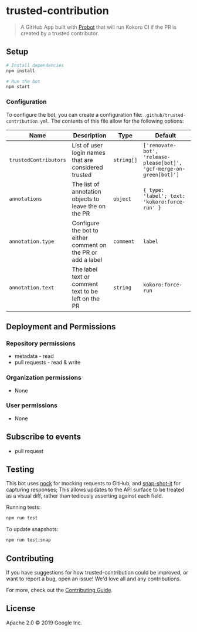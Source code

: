 # trusted-contribution

> A GitHub App built with [Probot](https://github.com/probot/probot) that will run Kokoro CI if the PR is created by a trusted contributor.

## Setup

```sh
# Install dependencies
npm install

# Run the bot
npm start
```

### Configuration

To configure the bot, you can create a configuration file:
`.github/trusted-contribution.yml`. The contents of this file allow for the following
options:

| Name | Description | Type | Default |
|----- | ----------- | ---- | ------- |
| `trustedContributors` | List of user login names that are considered trusted  | `string[]` | `['renovate-bot', 'release-please[bot]', 'gcf-merge-on-green[bot]']` |
| `annotations` | The list of annotation objects to leave the on the PR | `object` | `{ type: 'label'; text: 'kokoro:force-run' }` |
| `annotation.type` | Configure the bot to either comment on the PR or add a label | `comment`|`label` | `label` |
| `annotation.text` | The label text or comment text to be left on the PR | `string` | `kokoro:force-run`

## Deployment and Permissions

### Repository permissions
- metadata - read
- pull requests - read & write

### Organization permissions
- None

### User permissions
- None

## Subscribe to events
- pull request

## Testing

This bot uses [nock](https://www.npmjs.com/package/nock) for mocking requests
to GitHub, and [snap-shot-it](https://www.npmjs.com/package/snap-shot-it) for capturing
responses; This allows updates to the API surface to be treated as a visual diff,
rather than tediously asserting against each field.

Running tests:

```sh
npm run test
```

To update snapshots:

```sh
npm run test:snap
```

## Contributing

If you have suggestions for how trusted-contribution could be improved, or want to report a bug, open an issue! We'd love all and any contributions.

For more, check out the [Contributing Guide](../../CONTRIBUTING.md).

## License

Apache 2.0 © 2019 Google Inc.
